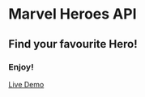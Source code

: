 # Marvel Heroes API

## Find your favourite Hero!

### Enjoy!

[Live Demo](https://gonzalodecastro.github.io/API-Marvel/)
